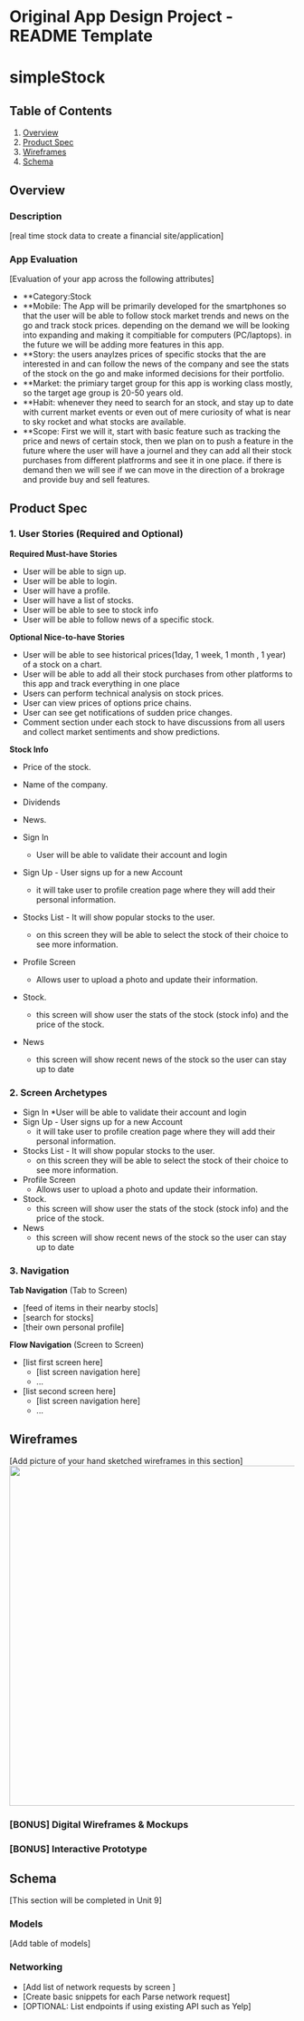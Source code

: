 Original App Design Project - README Template
===

# simpleStock

## Table of Contents
1. [Overview](#Overview)
1. [Product Spec](#Product-Spec)
1. [Wireframes](#Wireframes)
2. [Schema](#Schema)

## Overview
### Description
[real time stock data to create a financial site/application]

### App Evaluation
[Evaluation of your app across the following attributes]
- **Category:Stock
- **Mobile: The App will be primarily developed for the smartphones so that the user will be able to follow stock market trends and news on the go and track stock prices. depending on the demand we will be looking into expanding and making it compitiable for computers (PC/laptops). in the future we will be adding more features in this app.
- **Story: the users anaylzes prices of specific stocks that the are interested in and can follow the news of the company and see the stats of the stock on the go and make informed decisions for their portfolio.
- **Market: the primiary target group for this app is working class mostly, so the target age group is 20-50 years old.
- **Habit: whenever they need to search for an stock, and stay up to date with current market events or even out of mere curiosity of what is near to sky rocket and what stocks are available.
- **Scope: First we will it, start with basic feature such as tracking the price and news of certain stock, then we plan on to push a feature in the future where the user will have a journel and they can add all their stock purchases from different platfrorms and see it in one place. if there is demand then we will see if we can move in the direction of a brokrage and provide buy and sell features.

## Product Spec

### 1. User Stories (Required and Optional)

**Required Must-have Stories**
* User will be able to sign up. 
* User will be able to login.
* User will have a profile.
* User will have a list of stocks.
* User will be able to see to stock info
* User will be able to follow news of a specific stock.



**Optional Nice-to-have Stories**
* User will be able to see historical prices(1day, 1 week, 1 month , 1 year) of a stock on a chart.
* User will be able to add all their stock purchases from other platforms to this app and track everything in one place
* Users can perform technical analysis on stock prices.
* User can view prices of options price chains.
* User can see get notifications of sudden price changes.
* Comment section under each stock to have discussions from all users and collect market sentiments and show predictions.


**Stock Info**

* Price of the stock. 
* Name of the company. 
* Dividends  
* News. 



* Sign In 
   * User will be able to validate their account and login
* Sign Up - User signs up for a new Account
   * it will take user to profile creation page where they will add their personal information.
* Stocks List - It will show popular stocks to the user.
   * on this screen they will be able to select the stock of their choice to see more information.
* Profile Screen 
   * Allows user to upload a photo and update their information.
* Stock.
   * this screen will show user the stats of the stock (stock info) and the price of the stock.
* News 
   * this screen will show recent news of the stock so the user can stay up to date


### 2. Screen Archetypes
* Sign In 
       *User will be able to validate their account and login
* Sign Up - User signs up for a new Account
   * it will take user to profile creation page where they will add their personal information.
* Stocks List - It will show popular stocks to the user.
   * on this screen they will be able to select the stock of their choice to see more information.
* Profile Screen 
   * Allows user to upload a photo and update their information.
* Stock.
   * this screen will show user the stats of the stock (stock info) and the price of the stock.
* News 
   * this screen will show recent news of the stock so the user can stay up to date


### 3. Navigation

**Tab Navigation** (Tab to Screen)

* [feed of items in their nearby stocls]
* [search for stocks]
* [their own personal profile]

**Flow Navigation** (Screen to Screen)

* [list first screen here]
   * [list screen navigation here]
   * ...
* [list second screen here]
   * [list screen navigation here]
   * ...

## Wireframes
[Add picture of your hand sketched wireframes in this section]
<img src="YOUR_WIREFRAME_IMAGE_URL" width=600>

### [BONUS] Digital Wireframes & Mockups

### [BONUS] Interactive Prototype

## Schema 
[This section will be completed in Unit 9]
### Models
[Add table of models]
### Networking
- [Add list of network requests by screen ]
- [Create basic snippets for each Parse network request]
- [OPTIONAL: List endpoints if using existing API such as Yelp]
